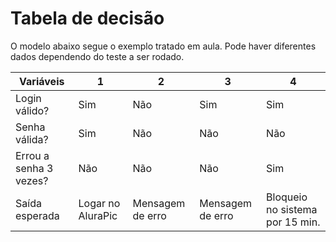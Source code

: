 # Tabela de decisão

O modelo abaixo segue o exemplo tratado em aula. Pode haver diferentes dados dependendo do teste a ser rodado.

| Variáveis              | 1                  | 2                 | 3                 | 4                               |
|------------------------|--------------------|-------------------|-------------------|---------------------------------|
| Login válido?          | Sim                | Não               | Sim               | Sim                             |
| Senha válida?          | Sim                | Não               | Não               | Não                             |
| Errou a senha 3 vezes? | Não                | Não               | Não               | Sim                             |
| Saída esperada         | Logar no AluraPic	 | Mensagem de erro	 | Mensagem de erro	 | Bloqueio no sistema por 15 min. |
